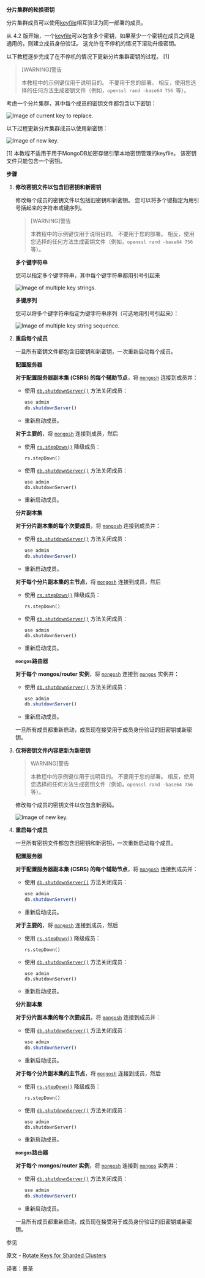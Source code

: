  **分片集群的轮换密钥**

分片集群成员可以使用[keyfile](https://www.mongodb.com/docs/manual/core/security-internal-authentication/#std-label-internal-auth-keyfile)相互验证为同一部署的成员。

从 4.2 版开始，一个[keyfile](https://www.mongodb.com/docs/manual/core/security-internal-authentication/#std-label-internal-auth-keyfile)可以包含多个密钥，如果至少一个密钥在成员之间是通用的，则建立成员身份验证。 这允许在不停机的情况下滚动升级密钥。

以下教程逐步完成了在不停机的情况下更新分片集群密钥的过程。 [1]

>[WARNING]警告
>
>本教程中的示例键仅用于说明目的。 不要用于您的部署。 相反，使用您选择的任何方法生成密钥文件（例如，`openssl rand -base64 756 `等）。

考虑一个分片集群，其中每个成员的密钥文件都包含以下密钥：

![Image of current key to replace.](https://www.mongodb.com/docs/manual/images/example-key1.png)

以下过程更新分片集群成员以使用新密钥：

![Image of new key.](https://www.mongodb.com/docs/manual/images/example-key2.png)

[1] 本教程不适用于用于MongoDB加密存储引擎本地密钥管理的keyfile。 该密钥文件只能包含一个密钥。

**步骤**

1. **修改密钥文件以包含旧密钥和新密钥**

   修改每个成员的密钥文件以包括旧密钥和新密钥。 您可以将多个键指定为用引号括起来的字符串或键序列。

   >[WARNING]警告
   >
   >本教程中的示例键仅用于说明目的。 不要用于您的部署。 相反，使用您选择的任何方法生成密钥文件（例如，`openssl rand -base64 756 `等）。

   **多个键字符串**

   您可以指定多个键字符串，其中每个键字符串都用引号引起来

   ![Image of multiple key strings.](https://www.mongodb.com/docs/manual/images/example-multiple-keys1.png)

   **多键序列**

   您可以将多个键字符串指定为键字符串序列（可选地用引号引起来）：

   ![Image of multiple key string sequence.](https://www.mongodb.com/docs/manual/images/example-multiple-keys2.png)

2. **重启每个成员**

   一旦所有密钥文件都包含旧密钥和新密钥，一次重新启动每个成员。

   **配置服务器**

   **对于配置服务器副本集 (CSRS) 的每个辅助节点**，将 [`mongosh`](https://www.mongodb.com/docs/mongodb-shell/#mongodb-binary-bin.mongosh) 连接到成员并：

   - 使用 [`db.shutdownServer()`](https://www.mongodb.com/docs/manual/reference/method/db.shutdownServer/#mongodb-method-db.shutdownServer) 方法关闭成员：

     ```javascript
     use admin
     db.shutdownServer()
     ```

   - 重新启动成员。

   **对于主要的**，将  [`mongosh`](https://www.mongodb.com/docs/mongodb-shell/#mongodb-binary-bin.mongosh) 连接到成员，然后

   - 使用 [`rs.stepDown()`](https://www.mongodb.com/docs/manual/reference/method/rs.stepDown/#mongodb-method-rs.stepDown) 降级成员：

     ```shell
     rs.stepDown()
     ```

   - 使用 [`db.shutdownServer()`](https://www.mongodb.com/docs/manual/reference/method/db.shutdownServer/#mongodb-method-db.shutdownServer) 方法关闭成员：

     ```shell
     use admin
     db.shutdownServer()
     ```

   - 重新启动成员。

   **分片副本集**

   **对于分片副本集的每个次要成员**，将 [`mongosh`](https://www.mongodb.com/docs/mongodb-shell/#mongodb-binary-bin.mongosh) 连接到成员并：

   - 使用 [`db.shutdownServer()`](https://www.mongodb.com/docs/manual/reference/method/db.shutdownServer/#mongodb-method-db.shutdownServer) 方法关闭成员：

     ```javascript
     use admin
     db.shutdownServer()
     ```

   - 重新启动成员。

   **对于每个分片副本集的主节点**，将  [`mongosh`](https://www.mongodb.com/docs/mongodb-shell/#mongodb-binary-bin.mongosh) 连接到成员，然后

   - 使用 [`rs.stepDown()`](https://www.mongodb.com/docs/manual/reference/method/rs.stepDown/#mongodb-method-rs.stepDown) 降级成员：

     ```shell
     rs.stepDown()
     ```

   - 使用 [`db.shutdownServer()`](https://www.mongodb.com/docs/manual/reference/method/db.shutdownServer/#mongodb-method-db.shutdownServer) 方法关闭成员：

     ```shell
     use admin
     db.shutdownServer()
     ```

   - 重新启动成员。

   **`mongos`路由器**

   **对于每个 mongos/router 实例**，将 [`mongosh`](https://www.mongodb.com/docs/mongodb-shell/#mongodb-binary-bin.mongosh) 连接到  [`mongos`](https://www.mongodb.com/docs/manual/reference/program/mongos/#mongodb-binary-bin.mongos)  实例并：

   - 使用 [`db.shutdownServer()`](https://www.mongodb.com/docs/manual/reference/method/db.shutdownServer/#mongodb-method-db.shutdownServer) 方法关闭成员：

     ```javascript
     use admin
     db.shutdownServer()
     ```

   - 重新启动成员。

   一旦所有成员都重新启动，成员现在接受用于成员身份验证的旧密钥或新密钥。

3. **仅将密钥文件内容更新为新密钥**

   >WARNING]警告
   >
   >本教程中的示例键仅用于说明目的。 不要用于您的部署。 相反，使用您选择的任何方法生成密钥文件（例如，`openssl rand -base64 756 `等）。

   修改每个成员的密钥文件以仅包含新密码。

   ![Image of new key.](https://www.mongodb.com/docs/manual/images/example-key2.png)

4. **重启每个成员**

   一旦所有密钥文件都包含旧密钥和新密钥，一次重新启动每个成员。

   **配置服务器**

   **对于配置服务器副本集 (CSRS) 的每个辅助节点**，将 [`mongosh`](https://www.mongodb.com/docs/mongodb-shell/#mongodb-binary-bin.mongosh) 连接到成员并：

   - 使用 [`db.shutdownServer()`](https://www.mongodb.com/docs/manual/reference/method/db.shutdownServer/#mongodb-method-db.shutdownServer) 方法关闭成员：

     ```javascript
     use admin
     db.shutdownServer()
     ```

   - 重新启动成员。

   **对于主要的**，将  [`mongosh`](https://www.mongodb.com/docs/mongodb-shell/#mongodb-binary-bin.mongosh) 连接到成员，然后

   - 使用 [`rs.stepDown()`](https://www.mongodb.com/docs/manual/reference/method/rs.stepDown/#mongodb-method-rs.stepDown) 降级成员：

     ```shell
     rs.stepDown()
     ```

   - 使用 [`db.shutdownServer()`](https://www.mongodb.com/docs/manual/reference/method/db.shutdownServer/#mongodb-method-db.shutdownServer) 方法关闭成员：

     ```shell
     use admin
     db.shutdownServer()
     ```

   - 重新启动成员。

   **分片副本集**

   **对于分片副本集的每个次要成员**，将 [`mongosh`](https://www.mongodb.com/docs/mongodb-shell/#mongodb-binary-bin.mongosh) 连接到成员并：

   - 使用 [`db.shutdownServer()`](https://www.mongodb.com/docs/manual/reference/method/db.shutdownServer/#mongodb-method-db.shutdownServer) 方法关闭成员：

     ```javascript
     use admin
     db.shutdownServer()
     ```

   - 重新启动成员。

   **对于每个分片副本集的主节点**，将  [`mongosh`](https://www.mongodb.com/docs/mongodb-shell/#mongodb-binary-bin.mongosh) 连接到成员，然后

   - 使用 [`rs.stepDown()`](https://www.mongodb.com/docs/manual/reference/method/rs.stepDown/#mongodb-method-rs.stepDown) 降级成员：

     ```shell
     rs.stepDown()
     ```

   - 使用 [`db.shutdownServer()`](https://www.mongodb.com/docs/manual/reference/method/db.shutdownServer/#mongodb-method-db.shutdownServer) 方法关闭成员：

     ```shell
     use admin
     db.shutdownServer()
     ```

   - 重新启动成员。

   **`mongos`路由器**

   **对于每个 mongos/router 实例**，将 [`mongosh`](https://www.mongodb.com/docs/mongodb-shell/#mongodb-binary-bin.mongosh) 连接到  [`mongos`](https://www.mongodb.com/docs/manual/reference/program/mongos/#mongodb-binary-bin.mongos)  实例并：

   - 使用 [`db.shutdownServer()`](https://www.mongodb.com/docs/manual/reference/method/db.shutdownServer/#mongodb-method-db.shutdownServer) 方法关闭成员：

     ```javascript
     use admin
     db.shutdownServer()
     ```

   - 重新启动成员。

   一旦所有成员都重新启动，成员现在接受用于成员身份验证的旧密钥或新密钥。

 参见

原文 - [Rotate Keys for Sharded Clusters]( https://www.mongodb.com/docs/manual/tutorial/rotate-key-sharded-cluster/ )

译者：景圣